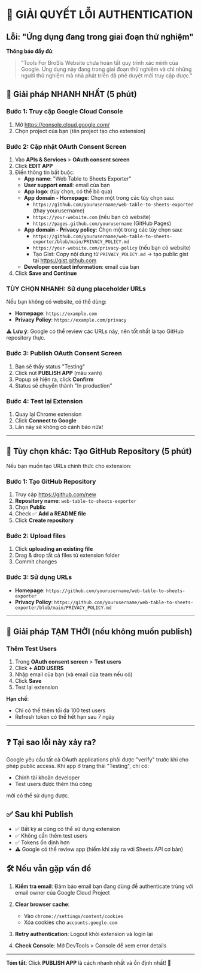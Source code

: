 # 🚨 GIẢI QUYẾT LỖI AUTHENTICATION

## Lỗi: "Ứng dụng đang trong giai đoạn thử nghiệm"

**Thông báo đầy đủ**:

> "Tools For BroSis Website chưa hoàn tất quy trình xác minh của Google. Ứng dụng này đang trong giai đoạn thử nghiệm và chỉ những người thử nghiệm mà nhà phát triển đã phê duyệt mới truy cập được."

## 🎯 Giải pháp NHANH NHẤT (5 phút)

### Bước 1: Truy cập Google Cloud Console

1. Mở https://console.cloud.google.com/
2. Chọn project của bạn (tên project tạo cho extension)

### Bước 2: Cập nhật OAuth Consent Screen

1. Vào **APIs & Services** > **OAuth consent screen**
2. Click **EDIT APP**
3. Điền thông tin bắt buộc:
   - **App name**: "Web Table to Sheets Exporter"
   - **User support email**: email của bạn
   - **App logo**: (tùy chọn, có thể bỏ qua)
   - **App domain - Homepage**: Chọn một trong các tùy chọn sau:
     - `https://github.com/yourusername/web-table-to-sheets-exporter` (thay yourusername)
     - `https://your-website.com` (nếu bạn có website)
     - `https://pages.github.com/yourusername` (GitHub Pages)
   - **App domain - Privacy policy**: Chọn một trong các tùy chọn sau:
     - `https://github.com/yourusername/web-table-to-sheets-exporter/blob/main/PRIVACY_POLICY.md`
     - `https://your-website.com/privacy-policy` (nếu bạn có website)
     - Tạo Gist: Copy nội dung từ `PRIVACY_POLICY.md` → tạo public gist tại https://gist.github.com
   - **Developer contact information**: email của bạn
4. Click **Save and Continue**

### TÙY CHỌN NHANH: Sử dụng placeholder URLs

Nếu bạn không có website, có thể dùng:

- **Homepage**: `https://example.com`
- **Privacy Policy**: `https://example.com/privacy`

⚠️ **Lưu ý**: Google có thể review các URLs này, nên tốt nhất là tạo GitHub repository thực.

### Bước 3: Publish OAuth Consent Screen

1. Bạn sẽ thấy status "Testing"
2. Click nút **PUBLISH APP** (màu xanh)
3. Popup sẽ hiện ra, click **Confirm**
4. Status sẽ chuyển thành "In production"

### Bước 4: Test lại Extension

1. Quay lại Chrome extension
2. Click **Connect to Google**
3. Lần này sẽ không có cảnh báo nữa!

---

## 🔧 Tùy chọn khác: Tạo GitHub Repository (5 phút)

Nếu bạn muốn tạo URLs chính thức cho extension:

### Bước 1: Tạo GitHub Repository

1. Truy cập https://github.com/new
2. **Repository name**: `web-table-to-sheets-exporter`
3. Chọn **Public**
4. Check ✅ **Add a README file**
5. Click **Create repository**

### Bước 2: Upload files

1. Click **uploading an existing file**
2. Drag & drop tất cả files từ extension folder
3. Commit changes

### Bước 3: Sử dụng URLs

- **Homepage**: `https://github.com/yourusername/web-table-to-sheets-exporter`
- **Privacy Policy**: `https://github.com/yourusername/web-table-to-sheets-exporter/blob/main/PRIVACY_POLICY.md`

---

## 🔧 Giải pháp TẠM THỜI (nếu không muốn publish)

### Thêm Test Users

1. Trong **OAuth consent screen** > **Test users**
2. Click **+ ADD USERS**
3. Nhập email của bạn (và email của team nếu có)
4. Click **Save**
5. Test lại extension

**Hạn chế**:

- Chỉ có thể thêm tối đa 100 test users
- Refresh token có thể hết hạn sau 7 ngày

---

## ❓ Tại sao lỗi này xảy ra?

Google yêu cầu tất cả OAuth applications phải được "verify" trước khi cho phép public access. Khi app ở trạng thái "Testing", chỉ có:

- Chính tài khoản developer
- Test users được thêm thủ công

mới có thể sử dụng được.

## ✅ Sau khi Publish

- ✅ Bất kỳ ai cũng có thể sử dụng extension
- ✅ Không cần thêm test users
- ✅ Tokens ổn định hơn
- ⚠️ Google có thể review app (hiếm khi xảy ra với Sheets API cơ bản)

## 🛠️ Nếu vẫn gặp vấn đề

1. **Kiểm tra email**: Đảm bảo email bạn đang dùng để authenticate trùng với email owner của Google Cloud Project

2. **Clear browser cache**:

   - Vào `chrome://settings/content/cookies`
   - Xóa cookies cho `accounts.google.com`

3. **Retry authentication**: Logout khỏi extension và login lại

4. **Check Console**: Mở DevTools > Console để xem error details

---

**Tóm tắt**: Click **PUBLISH APP** là cách nhanh nhất và ổn định nhất! 🎉

